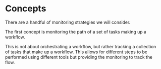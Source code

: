 Concepts
========

There are a handful of monitoring strategies we will consider.

The first concept is monitoring the path of a set of tasks
making up a workflow.

This is not about orchestrating a workflow, but rather tracking
a collection of tasks that make up a workflow. This allows
for different steps to be performed using different tools but providing
the monitoring to track the flow.

